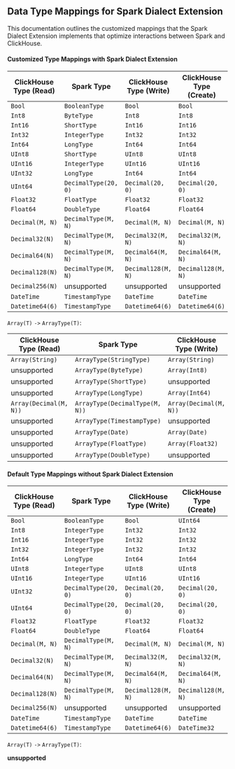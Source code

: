## Data Type Mappings for Spark Dialect Extension

This documentation outlines the customized mappings that the Spark Dialect Extension implements that optimize interactions between Spark and ClickHouse.

#### Customized Type Mappings with Spark Dialect Extension

| ClickHouse Type (Read) | Spark Type           | ClickHouse Type (Write) | ClickHouse Type (Create) |
|------------------------|----------------------|-------------------------|--------------------------|
| `Bool`                 | `BooleanType`        | `Bool`                  | `Bool`                   |
| `Int8`                 | `ByteType`           | `Int8`                  | `Int8`                   |
| `Int16`                | `ShortType`          | `Int16`                 | `Int16`                  |
| `Int32`                | `IntegerType`        | `Int32`                 | `Int32`                  |
| `Int64`                | `LongType`           | `Int64`                 | `Int64`                  |
| `UInt8`                | `ShortType`          | `UInt8`                 | `UInt8`                  |
| `UInt16`               | `IntegerType`        | `UInt16`                | `UInt16`                 |
| `UInt32`               | `LongType`           | `Int64`                 | `Int64`                  |
| `UInt64`               | `DecimalType(20, 0)` | `Decimal(20, 0)`        | `Decimal(20, 0)`         |
| `Float32`              | `FloatType`          | `Float32`               | `Float32`                |
| `Float64`              | `DoubleType`         | `Float64`               | `Float64`                |
| `Decimal(M, N)`        | `DecimalType(M, N)`  | `Decimal(M, N)`         | `Decimal(M, N)`          |
| `Decimal32(N)`         | `DecimalType(M, N)`  | `Decimal32(M, N)`       | `Decimal32(M, N)`        |
| `Decimal64(N)`         | `DecimalType(M, N)`  | `Decimal64(M, N)`       | `Decimal64(M, N)`        |
| `Decimal128(N)`        | `DecimalType(M, N)`  | `Decimal128(M, N)`      | `Decimal128(M, N)`       |
| `Decimal256(N)`        | unsupported          | unsupported             | unsupported              |
| `DateTime`             | `TimestampType`      | `DateTime`              | `DateTime`               |
| `Datetime64(6)`        | `TimestampType`      | `Datetime64(6)`         | `Datetime64(6)`          |


``Array(T)`` `->` ``ArrayType(T)``:

| ClickHouse Type (Read) | Spark Type                     | ClickHouse Type (Write) | ClickHouse Type (Create) |
|------------------------|--------------------------------|-------------------------|--------------------------|
| `Array(String)`        | `ArrayType(StringType)`        | `Array(String)`         | `Array(String)`          |
| unsupported            | `ArrayType(ByteType)`          | `Array(Int8)`           | `Array(Int8)`            |
| unsupported            | `ArrayType(ShortType)`         | unsupported             | unsupported              |
| unsupported            | `ArrayType(LongType)`          | `Array(Int64)`          | `Array(Int64)`           |
| `Array(Decimal(M, N))` | `ArrayType(DecimalType(M, N))` | `Array(Decimal(M, N))`  | `Array(Decimal(M, N))`   |
| unsupported            | `ArrayType(TimestampType)`     | unsupported             | unsupported              |
| unsupported            | `ArrayType(Date)`              | `Array(Date)`           | `Array(Date)`            |
| unsupported            | `ArrayType(FloatType)`         | `Array(Float32)`        | `Array(Float32)`         |
| unsupported            | `ArrayType(DoubleType)`        | unsupported             | unsupported              |


#### Default Type Mappings without Spark Dialect Extension

| ClickHouse Type (Read) | Spark Type           | ClickHouse Type (Write) | ClickHouse Type (Create) |
|------------------------|----------------------|-------------------------|--------------------------|
| `Bool`                 | `BooleanType`        | `Bool`                  | `UInt64`                 |
| `Int8`                 | `IntegerType`        | `Int32`                 | `Int32`                  |
| `Int16`                | `IntegerType`        | `Int32`                 | `Int32`                  |
| `Int32`                | `IntegerType`        | `Int32`                 | `Int32`                  |
| `Int64`                | `LongType`           | `Int64`                 | `Int64`                  |
| `UInt8`                | `IntegerType`        | `UInt8`                 | `UInt8`                  |
| `UInt16`               | `IntegerType`        | `UInt16`                | `UInt16`                 |
| `UInt32`               | `DecimalType(20, 0)` | `Decimal(20, 0)`        | `Decimal(20, 0)`         |
| `UInt64`               | `DecimalType(20, 0)` | `Decimal(20, 0)`        | `Decimal(20, 0)`         |
| `Float32`              | `FloatType`          | `Float32`               | `Float32`                |
| `Float64`              | `DoubleType`         | `Float64`               | `Float64`                |
| `Decimal(M, N)`        | `DecimalType(M, N)`  | `Decimal(M, N)`         | `Decimal(M, N)`          |
| `Decimal32(N)`         | `DecimalType(M, N)`  | `Decimal32(M, N)`       | `Decimal32(M, N)`        |
| `Decimal64(N)`         | `DecimalType(M, N)`  | `Decimal64(M, N)`       | `Decimal64(M, N)`        |
| `Decimal128(N)`        | `DecimalType(M, N)`  | `Decimal128(M, N)`      | `Decimal128(M, N)`       |
| `Decimal256(N)`        | unsupported          | unsupported             | unsupported              |
| `DateTime`             | `TimestampType`      | `DateTime`              | `DateTime`               |
| `Datetime64(6)`        | `TimestampType`      | `Datetime64(6)`         | `DateTime32`             |

``Array(T)`` `->` ``ArrayType(T)``:

**unsupported**